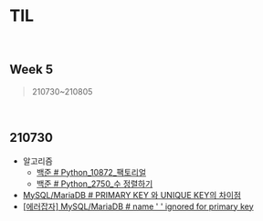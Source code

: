 # TIL

<br>

## Week 5

> 210730~210805

<br>



## 210730

* 알고리즘
  * [백준 # Python_10872_팩토리얼](https://pythontoomuchinformation.tistory.com/349)
  * [백준 # Python_2750_수 정렬하기](https://pythontoomuchinformation.tistory.com/350)
* [MySQL/MariaDB # PRIMARY KEY 와 UNIQUE KEY의 차이점]( https://pythontoomuchinformation.tistory.com/348)
* [[에러잡자] MySQL/MariaDB # name ' ' ignored for primary key]( https://pythontoomuchinformation.tistory.com/351)

